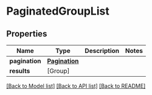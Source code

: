 # PaginatedGroupList

## Properties
Name | Type | Description | Notes
------------ | ------------- | ------------- | -------------
**pagination** | [**Pagination**](Pagination.md) |  | 
**results** | [Group] |  | 

[[Back to Model list]](../README.md#documentation-for-models) [[Back to API list]](../README.md#documentation-for-api-endpoints) [[Back to README]](../README.md)



